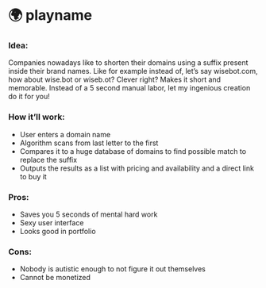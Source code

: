 # 🌍 playname

### Idea:

Companies nowadays like to shorten their domains using a suffix present inside their brand names. Like for example instead of, let’s say wisebot.com, how about wise.bot or wiseb.ot? Clever right? Makes it short and memorable. Instead of a 5 second manual labor, let my ingenious creation do it for you!

### How it’ll work:

- User enters a domain name
- Algorithm scans from last letter to the first
- Compares it to a huge database of domains to find possible match to replace the suffix
- Outputs the results as a list with pricing and availability and a direct link to buy it

### Pros:

- Saves you 5 seconds of mental hard work
- Sexy user interface
- Looks good in portfolio

### Cons:

- Nobody is autistic enough to not figure it out themselves
- Cannot be monetized
